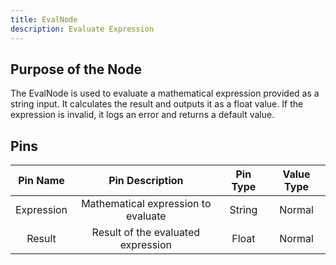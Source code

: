 ```yaml
---
title: EvalNode
description: Evaluate Expression
---
```


## Purpose of the Node
The EvalNode is used to evaluate a mathematical expression provided as a string input. It calculates the result and outputs it as a float value. If the expression is invalid, it logs an error and returns a default value.

## Pins
| Pin Name | Pin Description | Pin Type | Value Type |
|:----------:|:-------------:|:------:|:------:|
| Expression | Mathematical expression to evaluate | String | Normal |
| Result | Result of the evaluated expression | Float | Normal |